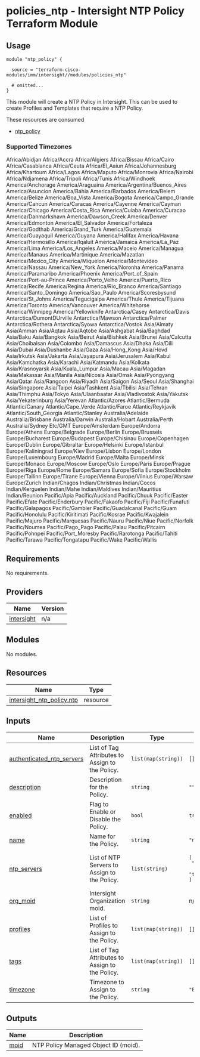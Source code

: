 # policies_ntp - Intersight NTP Policy Terraform Module

## Usage

```hcl
module "ntp_policy" {

  source = "terraform-cisco-modules/imm/intersight//modules/policies_ntp"

  # omitted...
}
```

This module will create a NTP Policy in Intersight.  This can be used to create Profiles and Templates that require a NTP Policy.  

These resources are consumed

* [ntp_policy](https://registry.terraform.io/providers/CiscoDevNet/intersight/latest/docs/resources/ntp_policy)

### Supported Timezones

  Africa/Abidjan
  Africa/Accra
  Africa/Algiers
  Africa/Bissau
  Africa/Cairo
  Africa/Casablanca
  Africa/Ceuta
  Africa/El_Aaiun
  Africa/Johannesburg
  Africa/Khartoum
  Africa/Lagos
  Africa/Maputo
  Africa/Monrovia
  Africa/Nairobi
  Africa/Ndjamena
  Africa/Tripoli
  Africa/Tunis
  Africa/Windhoek
  America/Anchorage
  America/Araguaina
  America/Argentina/Buenos_Aires
  America/Asuncion
  America/Bahia
  America/Barbados
  America/Belem
  America/Belize
  America/Boa_Vista
  America/Bogota
  America/Campo_Grande
  America/Cancun
  America/Caracas
  America/Cayenne
  America/Cayman
  America/Chicago
  America/Costa_Rica
  America/Cuiaba
  America/Curacao
  America/Danmarkshavn
  America/Dawson_Creek
  America/Denver
  America/Edmonton
  America/El_Salvador
  America/Fortaleza
  America/Godthab
  America/Grand_Turk
  America/Guatemala
  America/Guayaquil
  America/Guyana
  America/Halifax
  America/Havana
  America/Hermosillo
  America/Iqaluit
  America/Jamaica
  America/La_Paz
  America/Lima
  America/Los_Angeles
  America/Maceio
  America/Managua
  America/Manaus
  America/Martinique
  America/Mazatlan
  America/Mexico_City
  America/Miquelon
  America/Montevideo
  America/Nassau
  America/New_York
  America/Noronha
  America/Panama
  America/Paramaribo
  America/Phoenix
  America/Port_of_Spain
  America/Port-au-Prince
  America/Porto_Velho
  America/Puerto_Rico
  America/Recife
  America/Regina
  America/Rio_Branco
  America/Santiago
  America/Santo_Domingo
  America/Sao_Paulo
  America/Scoresbysund
  America/St_Johns
  America/Tegucigalpa
  America/Thule
  America/Tijuana
  America/Toronto
  America/Vancouver
  America/Whitehorse
  America/Winnipeg
  America/Yellowknife
  Antarctica/Casey
  Antarctica/Davis
  Antarctica/DumontDUrville
  Antarctica/Mawson
  Antarctica/Palmer
  Antarctica/Rothera
  Antarctica/Syowa
  Antarctica/Vostok
  Asia/Almaty
  Asia/Amman
  Asia/Aqtau
  Asia/Aqtobe
  Asia/Ashgabat
  Asia/Baghdad
  Asia/Baku
  Asia/Bangkok
  Asia/Beirut
  Asia/Bishkek
  Asia/Brunei
  Asia/Calcutta
  Asia/Choibalsan
  Asia/Colombo
  Asia/Damascus
  Asia/Dhaka
  Asia/Dili
  Asia/Dubai
  Asia/Dushanbe
  Asia/Gaza
  Asia/Hong_Kong
  Asia/Hovd
  Asia/Irkutsk
  Asia/Jakarta
  Asia/Jayapura
  Asia/Jerusalem
  Asia/Kabul
  Asia/Kamchatka
  Asia/Karachi
  Asia/Katmandu
  Asia/Kolkata
  Asia/Krasnoyarsk
  Asia/Kuala_Lumpur
  Asia/Macau
  Asia/Magadan
  Asia/Makassar
  Asia/Manila
  Asia/Nicosia
  Asia/Omsk
  Asia/Pyongyang
  Asia/Qatar
  Asia/Rangoon
  Asia/Riyadh
  Asia/Saigon
  Asia/Seoul
  Asia/Shanghai
  Asia/Singapore
  Asia/Taipei
  Asia/Tashkent
  Asia/Tbilisi
  Asia/Tehran
  Asia/Thimphu
  Asia/Tokyo
  Asia/Ulaanbaatar
  Asia/Vladivostok
  Asia/Yakutsk
  Asia/Yekaterinburg
  Asia/Yerevan
  Atlantic/Azores
  Atlantic/Bermuda
  Atlantic/Canary
  Atlantic/Cape_Verde
  Atlantic/Faroe
  Atlantic/Reykjavik
  Atlantic/South_Georgia
  Atlantic/Stanley
  Australia/Adelaide
  Australia/Brisbane
  Australia/Darwin
  Australia/Hobart
  Australia/Perth
  Australia/Sydney
  Etc/GMT
  Europe/Amsterdam
  Europe/Andorra
  Europe/Athens
  Europe/Belgrade
  Europe/Berlin
  Europe/Brussels
  Europe/Bucharest
  Europe/Budapest
  Europe/Chisinau
  Europe/Copenhagen
  Europe/Dublin
  Europe/Gibraltar
  Europe/Helsinki
  Europe/Istanbul
  Europe/Kaliningrad
  Europe/Kiev
  Europe/Lisbon
  Europe/London
  Europe/Luxembourg
  Europe/Madrid
  Europe/Malta
  Europe/Minsk
  Europe/Monaco
  Europe/Moscow
  Europe/Oslo
  Europe/Paris
  Europe/Prague
  Europe/Riga
  Europe/Rome
  Europe/Samara
  Europe/Sofia
  Europe/Stockholm
  Europe/Tallinn
  Europe/Tirane
  Europe/Vienna
  Europe/Vilnius
  Europe/Warsaw
  Europe/Zurich
  Indian/Chagos
  Indian/Christmas
  Indian/Cocos
  Indian/Kerguelen
  Indian/Mahe
  Indian/Maldives
  Indian/Mauritius
  Indian/Reunion
  Pacific/Apia
  Pacific/Auckland
  Pacific/Chuuk
  Pacific/Easter
  Pacific/Efate
  Pacific/Enderbury
  Pacific/Fakaofo
  Pacific/Fiji
  Pacific/Funafuti
  Pacific/Galapagos
  Pacific/Gambier
  Pacific/Guadalcanal
  Pacific/Guam
  Pacific/Honolulu
  Pacific/Kiritimati
  Pacific/Kosrae
  Pacific/Kwajalein
  Pacific/Majuro
  Pacific/Marquesas
  Pacific/Nauru
  Pacific/Niue
  Pacific/Norfolk
  Pacific/Noumea
  Pacific/Pago_Pago
  Pacific/Palau
  Pacific/Pitcairn
  Pacific/Pohnpei
  Pacific/Port_Moresby
  Pacific/Rarotonga
  Pacific/Tahiti
  Pacific/Tarawa
  Pacific/Tongatapu
  Pacific/Wake
  Pacific/Wallis

<!-- BEGINNING OF PRE-COMMIT-TERRAFORM DOCS HOOK -->
## Requirements

No requirements.

## Providers

| Name | Version |
|------|---------|
| <a name="provider_intersight"></a> [intersight](#provider\_intersight) | n/a |

## Modules

No modules.

## Resources

| Name | Type |
|------|------|
| [intersight_ntp_policy.ntp](https://registry.terraform.io/providers/CiscoDevNet/intersight/latest/docs/resources/ntp_policy) | resource |

## Inputs

| Name | Description | Type | Default | Required |
|------|-------------|------|---------|:--------:|
| <a name="input_authenticated_ntp_servers"></a> [authenticated\_ntp\_servers](#input\_authenticated\_ntp\_servers) | List of Tag Attributes to Assign to the Policy. | `list(map(string))` | `[]` | no |
| <a name="input_description"></a> [description](#input\_description) | Description for the Policy. | `string` | `""` | no |
| <a name="input_enabled"></a> [enabled](#input\_enabled) | Flag to Enable or Disable the Policy. | `bool` | `true` | no |
| <a name="input_name"></a> [name](#input\_name) | Name for the Policy. | `string` | `"ntp"` | no |
| <a name="input_ntp_servers"></a> [ntp\_servers](#input\_ntp\_servers) | List of NTP Servers to Assign to the Policy. | `list(string)` | <pre>[<br>  "time-a-g.nist.gov",<br>  "time-b-g.nist.gov"<br>]</pre> | no |
| <a name="input_org_moid"></a> [org\_moid](#input\_org\_moid) | Intersight Organization moid. | `string` | n/a | yes |
| <a name="input_profiles"></a> [profiles](#input\_profiles) | List of Profiles to Assign to the Policy. | `list(map(string))` | `[]` | no |
| <a name="input_tags"></a> [tags](#input\_tags) | List of Tag Attributes to Assign to the Policy. | `list(map(string))` | `[]` | no |
| <a name="input_timezone"></a> [timezone](#input\_timezone) | Timezone to Assign to the Policy. | `string` | `"Etc/GMT"` | no |

## Outputs

| Name | Description |
|------|-------------|
| <a name="output_moid"></a> [moid](#output\_moid) | NTP Policy Managed Object ID (moid). |
<!-- END OF PRE-COMMIT-TERRAFORM DOCS HOOK -->
